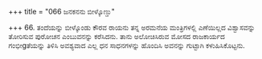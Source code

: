 +++
title = "066 ಜನಕನನು ಬೀಳ್ಕೊಣ್ಡು"

+++
66. ತಂದೆಯನ್ನು ಬೀಳ್ಕೊಂಡು ಕೌರವ ರಾಯನು ತನ್ನ ಅರಮನೆಯ ಮಂತ್ರಿಗಳಲ್ಲಿ ಎಣೆಯಿಲ್ಲದ ವಿಶ್ವಾಸವನ್ನು ತೋರಿಸುವ ಪುರೋಚನ ಎಂಬುವನನ್ನು ಕರೆಸಿದನು. ತಾನು ಅಲೋಚಿಸಿರುವ ಮೋಸದ ರಾಜಕಾರ್ಯದ ಗಂಭೀgತೆಯನ್ನು ತಿಳಿಸಿ ಅವಶ್ಯವಾದ ಎಲ್ಲ ಧನ ಸಾಧನಗಳನ್ನು ಹೊಂದಿಸಿ ಅವನನ್ನು ಗುಟ್ಟಾಗಿ ಕಳುಹಿಸಿಕೊಟ್ಟನು.